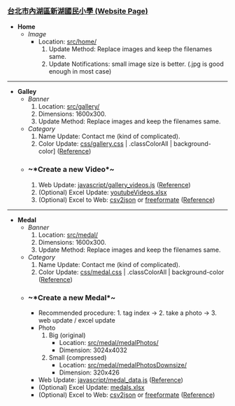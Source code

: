 ### [台北市內湖區新湖國民小學 (Website Page)](https://xinhuelementaryschool.github.io/)
* **Home**
  * *Image*
    * Location: [src/home/](./src/home/)
      1. Update Method:  Replace images and keep the filenames same.
      2. Update Notifications: small image size is better.  (.jpg is good enough in most case)
---
* **Galley**
  * *Banner*
    1. Location: [src/gallery/](src/gallery/)
    2. Dimensions: 1600x300.
    3. Update Method: Replace images and keep the filenames same.
  * *Category* 
    1. Name Update: Contact me (kind of complicated).
    2. Color Update: [css/gallery.css](css/gallery.css) | .classColorAll | background-color] ([Reference](tutorial/gallery/Category_Color.png))
  * ### \~*Create a new Video\*~
    1. Web Update: [javascript/gallery_videos.js](javascript/gallery_videos.js) ([Reference](https://www.youtube.com/watch?v=Eq7yArnPIIc&feature=youtu.be))
    2. (Optional) Excel Update:  [youtubeVideos.xlsx](youtubeVideos.xlsx) 
    3. (Optional) Excel to Web:  [csv2json](https://www.csvjson.com/csv2json) or [freeformate](https://www.freeformatter.com/csv-to-json-converter.html) ([Reference](tutorial/gallery/Excel_to_Web.mp4))
---
* **Medal**
  * *Banner*
     1. Location: [src/medal/](src/medal/)
     2. Dimensions: 1600x300.
     3. Update Method: Replace images and keep the filenames same.
  * *Category* 
     1. Name Update: Contact me (kind of complicated).
     2. Color Update: [css/medal.css](css/medal.css) | .classColorAll | background-color ([Reference](tutorial/medal/Category_Color.jpg))
  * ### \~*Create a new Medal\*~
     * Recommended procedure: 1. tag index -> 2. take a photo -> 3.  web update / excel update 
     * Photo
       1. Big (original)
            * Location: [src/medal/medalPhotos/](src/medal/medalPhotos/)
            * Dimension: 3024x4032
       2. Small (compressed)
            * Location: [src/medal/medalPhotosDownsize/](src/medal/medalPhotosDownsize/)
            * Dimension: 320x426
     * Web Update: [javascript/medal_data.js](javascript/medal_data.js) ([Reference](tutorial/medal/Medal_Update.mp4))
     * (Optional) Excel Update:  [medals.xlsx](medals.xlsx)
     * (Optional) Excel to Web:  [csv2json](https://www.csvjson.com/csv2json) or [freeformate](https://www.freeformatter.com/csv-to-json-converter.html)  ([Reference](tutorial/medal/Excel_to_Web.mp4))
